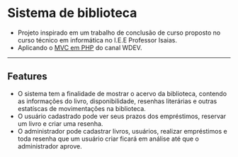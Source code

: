 # Sistema de biblioteca

+ Projeto inspirado em um trabalho de conclusão de curso proposto no curso técnico em informática no I.E.E Professor Isaias.
+ Aplicando o [MVC em PHP](https://www.youtube.com/playlist?list=PL_zkXQGHYosGQwNkMMdhRZgm4GjspTnXs) do canal WDEV.

<hr>

## Features

- O sistema tem a finalidade de mostrar o acervo da biblioteca, contendo as informações do livro, disponibilidade, resenhas literárias e outras estatíscas de movimentações na biblioteca.
- O usuário cadastrado pode ver seus prazos dos empréstimos, reservar um livro e criar uma resenha.
- O administrador pode cadastrar livros, usuários, realizar empréstimos e toda resenha que um usuário criar ficará em análise até que o administrador aprove.
